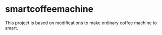 # smartcoffeemachine
This project is based on modifications to make ordinary coffee machine to smart.

